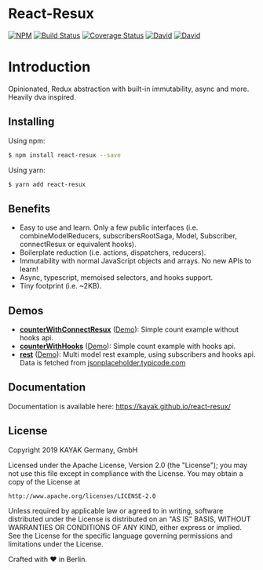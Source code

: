 # React-Resux

[![NPM](https://img.shields.io/npm/v/react-resux.svg)](https://www.npmjs.com/package/react-resux)
[![Build Status](https://travis-ci.org/kayak/react-resux.png?branch=master)](https://travis-ci.org/kayak/react-resux)
[![Coverage Status](https://coveralls.io/repos/github/kayak/react-resux/badge.svg)](https://coveralls.io/github/kayak/react-resux)
[![David](https://img.shields.io/david/kayak/react-resux.svg)](https://david-dm.org/kayak/react-resux)
[![David](https://img.shields.io/david/dev/kayak/react-resux.svg)](https://david-dm.org/kayak/react-resux)

# Introduction

Opinionated, Redux abstraction with built-in immutability, async and more. Heavily dva inspired.

## Installing

Using npm:

```bash
$ npm install react-resux --save
```

Using yarn:

```bash
$ yarn add react-resux
```

## Benefits

* Easy to use and learn. Only a few public interfaces (i.e. combineModelReducers, subscribersRootSaga, Model, Subscriber, connectResux or equivalent hooks).
* Boilerplate reduction (i.e. actions, dispatchers, reducers).
* Immutability with normal JavaScript objects and arrays. No new APIs to learn!
* Async, typescript, memoised selectors, and hooks support.
* Tiny footprint (i.e. ~2KB).

## Demos

* [__counterWithConnectResux__](https://github.com/kayak/react-resux/tree/master/examples/counterWithConnectResux)
([Demo](https://codesandbox.io/embed/react-resux-connect-resuxjs-xe2o1)): 
Simple count example without hooks api.
* [__counterWithHooks__](https://github.com/kayak/react-resux/tree/master/examples/counterWithHooks)
([Demo](https://codesandbox.io/embed/react-resux-hooksjs-o1c7p)):
Simple count example with hooks api.
* [__rest__](https://github.com/kayak/react-resux/tree/master/examples/rest)
([Demo](https://codesandbox.io/embed/react-resux-restjs-m9zdf)):
Multi model rest example, using subscribers and hooks api. 
Data is fetched from [jsonplaceholder.typicode.com](http://jsonplaceholder.typicode.com/)

## Documentation

Documentation is available here: https://kayak.github.io/react-resux/

## License

Copyright 2019 KAYAK Germany, GmbH

Licensed under the Apache License, Version 2.0 (the "License");
you may not use this file except in compliance with the License.
You may obtain a copy of the License at

    http://www.apache.org/licenses/LICENSE-2.0

Unless required by applicable law or agreed to in writing, software
distributed under the License is distributed on an "AS IS" BASIS,
WITHOUT WARRANTIES OR CONDITIONS OF ANY KIND, either express or implied.
See the License for the specific language governing permissions and
limitations under the License.

Crafted with ♥ in Berlin.
